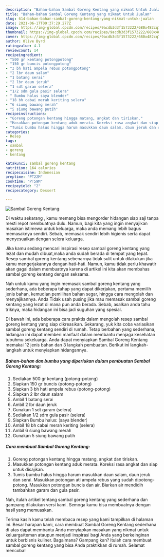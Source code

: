 ```yaml
---
description: "Bahan-bahan Sambal Goreng Kentang yang nikmat Untuk Jualan"
title: "Bahan-bahan Sambal Goreng Kentang yang nikmat Untuk Jualan"
slug: 614-bahan-bahan-sambal-goreng-kentang-yang-nikmat-untuk-jualan
date: 2021-06-17T09:37:29.277Z
image: https://img-global.cpcdn.com/recipes/9acdb3d3f1573222/680x482cq70/sambal-goreng-kentang-foto-resep-utama.jpg
thumbnail: https://img-global.cpcdn.com/recipes/9acdb3d3f1573222/680x482cq70/sambal-goreng-kentang-foto-resep-utama.jpg
cover: https://img-global.cpcdn.com/recipes/9acdb3d3f1573222/680x482cq70/sambal-goreng-kentang-foto-resep-utama.jpg
author: Olive Byrd
ratingvalue: 4.1
reviewcount: 14
recipeingredient:
- "500 gr kentang potongpotong"
- "150 gr buncis potongpotong"
- "3 bh hati ampela rebus potongpotong"
- "2 lbr daun salam"
- "1 batang serai"
- "2 lbr daun jeruk"
- "1 sdt garam selera"
- "1/2 sdm gula pasir selera"
- " Bumbu halus saya blender"
- "18 bh cabai merah keriting selera"
- "6 siung bawang merah"
- "5 siung bawang putih"
recipeinstructions:
- "Goreng potongan kentang hingga matang, angkat dan tiriskan."
- "Masukkan potongan kentang aduk merata. Koreksi rasa angkat dan siap untuk disajikan."
- "Tumis bumbu halus hingga harum masukkan daun salam, daun jeruk dan serai. Masukkan potongan ati ampela rebus yang sudah dipotong-potong. Masukkan potongan buncis dan air. Biarkan air mendidih tambahkan garam dan gula pasir."
categories:
- Resep
tags:
- sambal
- goreng
- kentang

katakunci: sambal goreng kentang 
nutrition: 164 calories
recipecuisine: Indonesian
preptime: "PT22M"
cooktime: "PT59M"
recipeyield: "2"
recipecategory: Dessert

---
```



![Sambal Goreng Kentang](https://img-global.cpcdn.com/recipes/9acdb3d3f1573222/680x482cq70/sambal-goreng-kentang-foto-resep-utama.jpg)

Di waktu  sekarang , kamu memang bisa mengorder hidangan siap saji tanpa mesti repot membuatnya dulu. Namun, bagi kita yang ingin menyajikan masakan istimewa untuk keluarga, maka anda memang lebih bagus memasaknya sendiri. Sebab, memasak sendiri lebih higienis serta dapat menyesuaikan dengan selera keluarga.

Jika kamu sedang mencari inspirasi resep sambal goreng kentang yang lezat dan mudah dibuat,maka anda sudah berada di tempat yang tepat. Resep sambal goreng kentang  sebenarnya tidak sulit untuk dilakukan jika kamu mengerjakannya dengan hati-hati. Namun, kamu tidak perlu khawatir akan gagal dalam membuatnya 
karena di artikel ini kita akan membahas sambal goreng kentang dengan seksama.  



Nah untuk kamu yang ingin memasak sambal goreng kentang yang sederhana, ada beberapa tahap yang dapat dikerjakan, pertama memilih jenis bahan, kemudian pemilihan bahan segar, hingga cara mengolah dan menyajikannya. Anda Tidak usah pusing jika mau memasak sambal goreng kentang yang lezat di mana pun anda berada. Sebab, asalkan anda  tahu triknya, maka hidangan ini bisa jadi suguhan yang spesial.

Di bawah ini, ada beberapa cara praktis  dalam mengolah resep sambal goreng kentang yang siap dikreasikan. Sekarang, yuk kita coba variasikan sambal goreng kentang sendiri di rumah. Tetap berbahan yang sederhana, hidangan ini dapat memberi manfaat dalam membantu menjaga kesehatan tubuhmu sekeluarga. Anda dapat menyiapkan Sambal Goreng Kentang memakai 12 jenis bahan dan 3 langkah pembuatan. Berikut ini langkah-langkah untuk menyiapkan hidangannya.

<!--inarticleads1-->

##### Bahan-bahan dan bumbu yang diperlukan dalam pembuatan Sambal Goreng Kentang:

1. Sediakan 500 gr kentang (potong-potong)
1. Siapkan 150 gr buncis (potong-potong)
1. Siapkan 3 bh hati ampela rebus (potong-potong)
1. Siapkan 2 lbr daun salam
1. Ambil 1 batang serai
1. Ambil 2 lbr daun jeruk
1. Gunakan 1 sdt garam (selera)
1. Sediakan 1/2 sdm gula pasir (selera)
1. Siapkan  Bumbu halus: (saya blender)
1. Ambil 18 bh cabai merah keriting (selera)
1. Ambil 6 siung bawang merah
1. Gunakan 5 siung bawang putih




<!--inarticleads2-->

##### Cara membuat Sambal Goreng Kentang:

1. Goreng potongan kentang hingga matang, angkat dan tiriskan.
1. Masukkan potongan kentang aduk merata. Koreksi rasa angkat dan siap untuk disajikan.
1. Tumis bumbu halus hingga harum masukkan daun salam, daun jeruk dan serai. Masukkan potongan ati ampela rebus yang sudah dipotong-potong. Masukkan potongan buncis dan air. Biarkan air mendidih tambahkan garam dan gula pasir.




Nah, itulah artikel tentang  sambal goreng kentang  yang sederhana dan gampang dilakukan versi kami. Semoga kamu bisa membuatnya dengan hasil yang memuaskan. 

Terima kasih kamu telah membaca resep yang kami tampilkan di halaman ini. Besar harapan kami, cara membuat  Sambal Goreng Kentang sederhana di atas dapat membantu Anda menyiapkan masakan yang nikmat untuk keluarga/teman ataupun menjadi inspirasi bagi Anda yang berkeinginan untuk berbisnis kuliner. Bagaimana? Gampang kan? Itulah cara membuat sambal goreng kentang yang bisa Anda praktikkan di rumah. Selamat mencoba!

